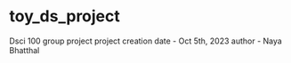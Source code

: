 # toy_ds_project
Dsci 100 group project
project creation date - Oct 5th, 2023
author - Naya Bhatthal
